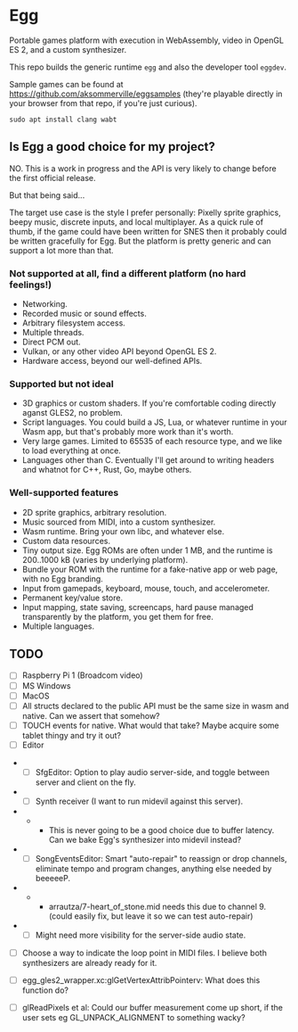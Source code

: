 # Egg

Portable games platform with execution in WebAssembly, video in OpenGL ES 2, and a custom synthesizer.

This repo builds the generic runtime `egg` and also the developer tool `eggdev`.

Sample games can be found at https://github.com/aksommerville/eggsamples
(they're playable directly in your browser from that repo, if you're just curious).

```
sudo apt install clang wabt
```

## Is Egg a good choice for my project?

NO. This is a work in progress and the API is very likely to change before the first official release.

But that being said...

The target use case is the style I prefer personally: Pixelly sprite graphics, beepy music, discrete inputs, and local multiplayer.
As a quick rule of thumb, if the game could have been written for SNES then it probably could be written gracefully for Egg.
But the platform is pretty generic and can support a lot more than that.

### Not supported at all, find a different platform (no hard feelings!)

- Networking.
- Recorded music or sound effects.
- Arbitrary filesystem access.
- Multiple threads.
- Direct PCM out.
- Vulkan, or any other video API beyond OpenGL ES 2.
- Hardware access, beyond our well-defined APIs.

### Supported but not ideal

- 3D graphics or custom shaders. If you're comfortable coding directly aganst GLES2, no problem.
- Script languages. You could build a JS, Lua, or whatever runtime in your Wasm app, but that's probably more work than it's worth.
- Very large games. Limited to 65535 of each resource type, and we like to load everything at once.
- Languages other than C. Eventually I'll get around to writing headers and whatnot for C++, Rust, Go, maybe others.

### Well-supported features

- 2D sprite graphics, arbitrary resolution.
- Music sourced from MIDI, into a custom synthesizer.
- Wasm runtime. Bring your own libc, and whatever else.
- Custom data resources.
- Tiny output size. Egg ROMs are often under 1 MB, and the runtime is 200..1000 kB (varies by underlying platform).
- Bundle your ROM with the runtime for a fake-native app or web page, with no Egg branding.
- Input from gamepads, keyboard, mouse, touch, and accelerometer.
- Permanent key/value store.
- Input mapping, state saving, screencaps, hard pause managed transparently by the platform, you get them for free.
- Multiple languages.

## TODO

- [ ] Raspberry Pi 1 (Broadcom video)
- [ ] MS Windows
- [ ] MacOS
- [ ] All structs declared to the public API must be the same size in wasm and native. Can we assert that somehow?
- [ ] TOUCH events for native. What would that take? Maybe acquire some tablet thingy and try it out?
- [ ] Editor
- - [ ] SfgEditor: Option to play audio server-side, and toggle between server and client on the fly.
- - [ ] Synth receiver (I want to run midevil against this server).
- - - This is never going to be a good choice due to buffer latency. Can we bake Egg's synthesizer into midevil instead?
- - [ ] SongEventsEditor: Smart "auto-repair" to reassign or drop channels, eliminate tempo and program changes, anything else needed by beeeeeP.
- - - arrautza/7-heart_of_stone.mid needs this due to channel 9. (could easily fix, but leave it so we can test auto-repair)
- - [ ] Might need more visibility for the server-side audio state.
- [ ] Choose a way to indicate the loop point in MIDI files. I believe both synthesizers are already ready for it.
- [ ] egg_gles2_wrapper.xc:glGetVertexAttribPointerv: What does this function do?
- [ ] glReadPixels et al: Could our buffer measurement come up short, if the user sets eg GL_UNPACK_ALIGNMENT to something wacky?

